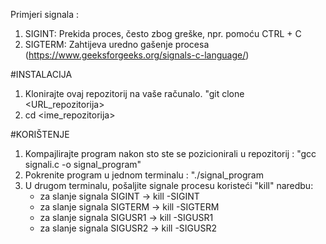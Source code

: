 Primjeri signala :
  1. SIGINT: Prekida proces, često zbog greške, npr. pomoću CTRL + C
  2. SIGTERM: Zahtijeva uredno gašenje procesa
(https://www.geeksforgeeks.org/signals-c-language/)


#INSTALACIJA
  1. Klonirajte ovaj repozitorij na vaše računalo. "git clone <URL_repozitorija>
  2. cd <ime_repozitorija>

#KORIŠTENJE
  1. Kompajlirajte program nakon sto ste se pozicionirali u repozitorij : "gcc signali.c -o signal_program"
  2. Pokrenite program u jednom terminalu : "./signal_program
  3. U drugom terminalu, pošaljite signale procesu koristeći "kill" naredbu:
     - za slanje signala SIGINT -> kill -SIGINT <PID>
     - za slanje signala SIGTERM -> kill -SIGTERM <PID>
     - za slanje signala SIGUSR1 -> kill -SIGUSR1 <PID>
     - za slanje signala SIGUSR2 -> kill -SIGUSR2 <PID>
